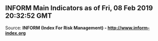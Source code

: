 ## INFORM Main Indicators as of Fri, 08 Feb 2019 20:32:52 GMT

Source: **INFORM (Index For Risk Management) - http://www.inform-index.org**
